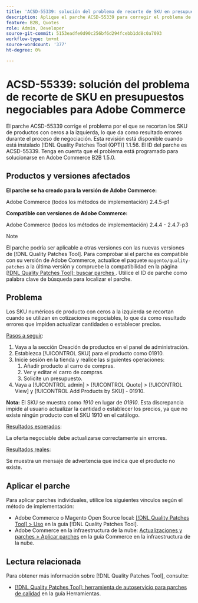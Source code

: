 ```yaml
---
title: 'ACSD-55339: solución del problema de recorte de SKU en presupuestos negociables para Adobe Commerce'
description: Aplique el parche ACSD-55339 para corregir el problema de Adobe Commerce en el que se recortan los SKU de productos con ceros a la izquierda, lo que provoca errores de negociación.
feature: B2B, Quotes
role: Admin, Developer
source-git-commit: 5153eadfe0d90c256bf6d294fcebb1dd8c0a7093
workflow-type: tm+mt
source-wordcount: '377'
ht-degree: 0%

---
```


# ACSD-55339: solución del problema de recorte de SKU en presupuestos negociables para Adobe Commerce

El parche ACSD-55339 corrige el problema por el que se recortan los SKU de productos con ceros a la izquierda, lo que da como resultado errores durante el proceso de negociación. Esta revisión está disponible cuando está instalado [!DNL Quality Patches Tool (QPT)] 1.1.56. El ID del parche es ACSD-55339. Tenga en cuenta que el problema está programado para solucionarse en Adobe Commerce B2B 1.5.0.

## Productos y versiones afectados

**El parche se ha creado para la versión de Adobe Commerce:**

Adobe Commerce (todos los métodos de implementación) 2.4.5-p1

**Compatible con versiones de Adobe Commerce:**

Adobe Commerce (todos los métodos de implementación) 2.4.4 - 2.4.7-p3

>[!NOTE]
>
>El parche podría ser aplicable a otras versiones con las nuevas versiones de [!DNL Quality Patches Tool]. Para comprobar si el parche es compatible con su versión de Adobe Commerce, actualice el paquete `magento/quality-patches` a la última versión y compruebe la compatibilidad en la página [[!DNL Quality Patches Tool]: buscar parches ](https://experienceleague.adobe.com/tools/commerce-quality-patches/index.html?lang=es). Utilice el ID de parche como palabra clave de búsqueda para localizar el parche.

## Problema

Los SKU numéricos de producto con ceros a la izquierda se recortan cuando se utilizan en cotizaciones negociables, lo que da como resultado errores que impiden actualizar cantidades o establecer precios.

<u>Pasos a seguir</u>:

1. Vaya a la sección Creación de productos en el panel de administración.
1. Establezca [!UICONTROL SKU] para el producto como 01910.
1. Inicie sesión en la tienda y realice las siguientes operaciones:
   1. Añadir producto al carro de compras.
   1. Ver y editar el carro de compras.
   1. Solicite un presupuesto.
1. Vaya a [!UICONTROL admin] > [!UICONTROL Quote] > [!UICONTROL View] y [!UICONTROL Add Products by SKU] - 01910.

**Nota:** El SKU se muestra como *1910* en lugar de *01910*. Esta discrepancia impide al usuario actualizar la cantidad o establecer los precios, ya que no existe ningún producto con el SKU 1910 en el catálogo.

<u>Resultados esperados</u>:

La oferta negociable debe actualizarse correctamente sin errores.

<u>Resultados reales</u>:

Se muestra un mensaje de advertencia que indica que el producto no existe.

## Aplicar el parche

Para aplicar parches individuales, utilice los siguientes vínculos según el método de implementación:

* Adobe Commerce o Magento Open Source local: [[!DNL Quality Patches Tool] > Uso](/help/tools/quality-patches-tool/usage.md) en la guía [!DNL Quality Patches Tool].
* Adobe Commerce en la infraestructura de la nube: [Actualizaciones y parches > Aplicar parches](https://experienceleague.adobe.com/docs/commerce-cloud-service/user-guide/develop/upgrade/apply-patches.html?lang=es) en la guía Commerce en la infraestructura de la nube.


## Lectura relacionada

Para obtener más información sobre [!DNL Quality Patches Tool], consulte:

* [[!DNL Quality Patches Tool]: herramienta de autoservicio para parches de calidad](/help/tools/quality-patches-tool/quality-patches-tool-to-self-serve-quality-patches.md) en la guía Herramientas.
